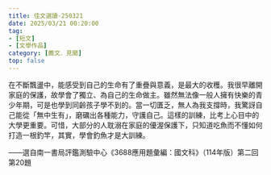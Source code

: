 ```yaml
---
title: 佳文選讀-250321
date: 2025/03/21 00:20:00
tag: 
- [短文]
- [文學作品]
category: [薦文．見聞]
top: false
---
```


在不斷飄盪中，能感受到自己的生命有了重疊與意義，是最大的收穫。我很早離開家庭的保護，故學會了獨立、為自己的生命做主。雖然無法像一般人擁有快樂的青少年期，可是也學到同齡孩子學不到的。當一切匱乏，無人為我支撐時，我驚訝自己能從「無中生有」，磨礪出各種能力，守護自己。這樣的訓練，比考上心目中的大學更重要。可惜，大部分的人耽溺在家庭的優渥保護下，只知道吃魚而不懂如何打造一根釣竿，其實，學會釣魚才是大訓練。

——選自南一書局評鑑測驗中心《3688應用題彙編：國文科》（114年版）第二回第20題
